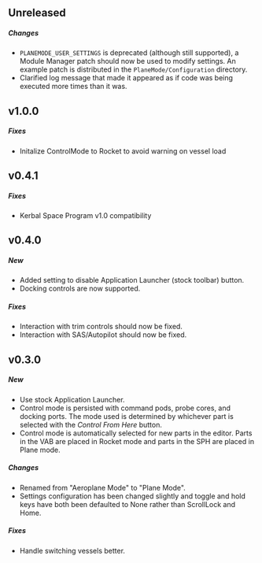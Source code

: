 ## Unreleased
##### Changes
- `PLANEMODE_USER_SETTINGS` is deprecated (although still supported), a Module Manager patch should now be used to
  modify settings.  An example patch is distributed in the `PlaneMode/Configuration` directory.
- Clarified log message that made it appeared as if code was being executed more times than it was.

## v1.0.0
##### Fixes
- Initalize ControlMode to Rocket to avoid warning on vessel load

## v0.4.1
##### Fixes
- Kerbal Space Program v1.0 compatibility

## v0.4.0
##### New
- Added setting to disable Application Launcher (stock toolbar) button.
- Docking controls are now supported.

##### Fixes
- Interaction with trim controls should now be fixed.
- Interaction with SAS/Autopilot should now be fixed.

## v0.3.0
##### New
- Use stock Application Launcher.
- Control mode is persisted with command pods, probe cores, and docking ports. The mode used is determined by whichever
  part is selected with the *Control From Here* button.
- Control mode is automatically selected for new parts in the editor. Parts in the VAB are placed in Rocket mode and
  parts in the SPH are placed in Plane mode.

##### Changes
- Renamed from "Aeroplane Mode" to "Plane Mode".
- Settings configuration has been changed slightly and toggle and hold keys have both been defaulted to None rather
  than ScrollLock and Home.

##### Fixes
- Handle switching vessels better.

